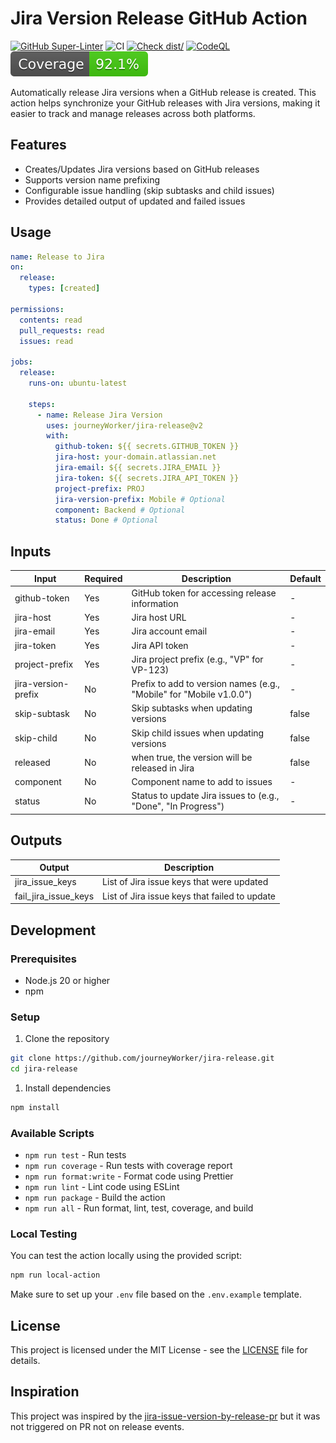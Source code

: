 # Jira Version Release GitHub Action

[![GitHub Super-Linter](https://github.com/journeyWorker/jira-release/actions/workflows/linter.yml/badge.svg)](https://github.com/super-linter/super-linter)
![CI](https://github.com/journeyWorker/jira-release/actions/workflows/ci.yml/badge.svg)
[![Check dist/](https://github.com/journeyWorker/jira-release/actions/workflows/check-dist.yml/badge.svg)](https://github.com/actions/typescript-action/actions/workflows/check-dist.yml)
[![CodeQL](https://github.com/journeyWorker/jira-release/actions/workflows/codeql-analysis.yml/badge.svg)](https://github.com/actions/typescript-action/actions/workflows/codeql-analysis.yml)
[![Coverage](./badges/coverage.svg)](./badges/coverage.svg)

Automatically release Jira versions when a GitHub release is created. This
action helps synchronize your GitHub releases with Jira versions, making it
easier to track and manage releases across both platforms.

## Features

- Creates/Updates Jira versions based on GitHub releases
- Supports version name prefixing
- Configurable issue handling (skip subtasks and child issues)
- Provides detailed output of updated and failed issues

## Usage

```yaml
name: Release to Jira
on:
  release:
    types: [created]

permissions:
  contents: read
  pull_requests: read
  issues: read

jobs:
  release:
    runs-on: ubuntu-latest

    steps:
      - name: Release Jira Version
        uses: journeyWorker/jira-release@v2
        with:
          github-token: ${{ secrets.GITHUB_TOKEN }}
          jira-host: your-domain.atlassian.net
          jira-email: ${{ secrets.JIRA_EMAIL }}
          jira-token: ${{ secrets.JIRA_API_TOKEN }}
          project-prefix: PROJ
          jira-version-prefix: Mobile # Optional
          component: Backend # Optional
          status: Done # Optional
```

## Inputs

| Input               | Required | Description                                                         | Default |
| ------------------- | -------- | ------------------------------------------------------------------- | ------- |
| github-token        | Yes      | GitHub token for accessing release information                      | -       |
| jira-host           | Yes      | Jira host URL                                                       | -       |
| jira-email          | Yes      | Jira account email                                                  | -       |
| jira-token          | Yes      | Jira API token                                                      | -       |
| project-prefix      | Yes      | Jira project prefix (e.g., "VP" for VP-123)                         | -       |
| jira-version-prefix | No       | Prefix to add to version names (e.g., "Mobile" for "Mobile v1.0.0") | -       |
| skip-subtask        | No       | Skip subtasks when updating versions                                | false   |
| skip-child          | No       | Skip child issues when updating versions                            | false   |
| released            | No       | when true, the version will be released in Jira                     | false   |
| component           | No       | Component name to add to issues                                     | -       |
| status              | No       | Status to update Jira issues to (e.g., "Done", "In Progress")       | -       |

## Outputs

| Output               | Description                                   |
| -------------------- | --------------------------------------------- |
| jira_issue_keys      | List of Jira issue keys that were updated     |
| fail_jira_issue_keys | List of Jira issue keys that failed to update |

## Development

### Prerequisites

- Node.js 20 or higher
- npm

### Setup

1. Clone the repository

```bash
git clone https://github.com/journeyWorker/jira-release.git
cd jira-release
```

1. Install dependencies

```bash
npm install
```

### Available Scripts

- `npm run test` - Run tests
- `npm run coverage` - Run tests with coverage report
- `npm run format:write` - Format code using Prettier
- `npm run lint` - Lint code using ESLint
- `npm run package` - Build the action
- `npm run all` - Run format, lint, test, coverage, and build

### Local Testing

You can test the action locally using the provided script:

```bash
npm run local-action
```

Make sure to set up your `.env` file based on the `.env.example` template.

## License

This project is licensed under the MIT License - see the [LICENSE](LICENSE) file
for details.

## Inspiration

This project was inspired by the
[jira-issue-version-by-release-pr](https://github.com/PRNDcompany/jira-issue-version-by-release-pr)
but it was not triggered on PR not on release events.
